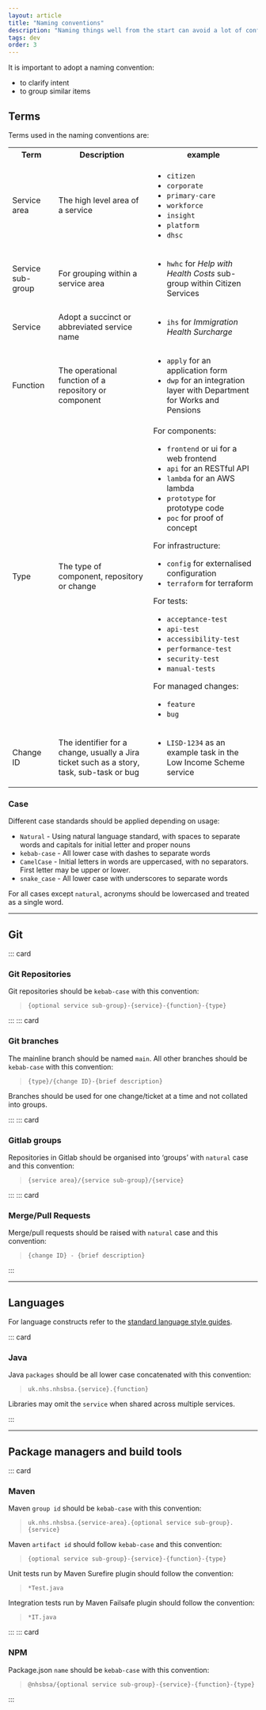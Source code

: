 ```yaml
---
layout: article
title: "Naming conventions"
description: "Naming things well from the start can avoid a lot of confusion as a project matures"
tags: dev
order: 3
---
```

It is important to adopt a naming convention:

* to clarify intent
* to group similar items

## Terms

Terms used in the naming conventions are:

<table>
  <tr>
    <th>Term</th>
    <th>Description</th>
    <th>example</th>
  </tr>
  <tr>
    <td>Service area</td>
    <td>The high level area of a service</td>
    <td>
        <ul>
            <li><code>citizen</code></li>
            <li><code>corporate</code></li>
            <li><code>primary-care</code></li>
            <li><code>workforce</code></li>
            <li><code>insight</code></li>
            <li><code>platform</code></li>
            <li><code>dhsc</code></li>
        </ul>
    </td>
  </tr>
  <tr>
    <td>Service sub-group</td>
    <td>For grouping within a service area</td>
    <td>
      <ul>
        <li><code>hwhc</code> for <em>Help with Health Costs</em> sub-group within Citizen Services</li>
      </ul>
    </td>
  </tr>
  <tr>
    <td>Service</td>
    <td>Adopt a succinct or abbreviated service name</td>
    <td>
      <ul>
        <li><code>ihs</code> for <em>Immigration Health Surcharge</em></li>
      </ul>
    </td>
  </tr>
  <tr>
    <td>Function</td>
    <td>The operational function of a repository or component</td>
    <td>
      <ul>
        <li><code>apply</code> for an application form</li>
        <li><code>dwp</code> for an integration layer with Department for Works and Pensions</li>
      </ul>
    </td>
  </tr>
  <tr>
    <td>Type</td>
    <td>The type of component, repository or change</td>
    <td>
      For components:
      <ul>
        <li><code>frontend</code> or </code>ui</code> for a web frontend</li>
        <li><code>api</code> for an RESTful API</li>
        <li><code>lambda</code> for an AWS lambda</li>
        <li><code>prototype</code> for prototype code</li>
        <li><code>poc</code> for proof of concept</li>
        </ul>For infrastructure:<ul>
        <li><code>config</code> for externalised configuration</li>
        <li><code>terraform</code> for terraform</li>
        </ul>
      For tests:
      <ul>
        <li><code>acceptance-test</code></li>
        <li><code>api-test</code></li>
        <li><code>accessibility-test</code></li>
        <li><code>performance-test</code></li>
        <li><code>security-test</code></li>
        <li><code>manual-tests</code></li>
      </ul>
      For managed changes:
      <ul>
        <li><code>feature</code></li>
        <li><code>bug</code></li>
      </ul>
    </td>
  </tr>
  <tr>
    <td>Change ID</td>
    <td>The identifier for a change, usually a Jira ticket such as a story, task, sub-task or bug</td>
    <td>
      <ul>
        <li><code>LISD-1234</code> as an example task in the Low Income Scheme service</li>
      </ul>
    </td>
  </tr>
</table>

### Case

Different case standards should be applied depending on usage:

* `Natural` - Using natural language standard, with spaces to separate words and capitals for initial letter and proper nouns
* `kebab-case` - All lower case with dashes to separate words
* `CamelCase` - Initial letters in words are uppercased, with no separators. First letter may be upper or lower.
* `snake_case` - All lower case with underscores to separate words

For all cases except `natural`, acronyms should be lowercased and treated as a single word.

---

## Git

::: card

### Git Repositories

Git repositories should be `kebab-case` with this convention:

> `{optional service sub-group}-{service}-{function}-{type}`

:::
::: card

### Git branches

The mainline branch should be named `main`. All other branches should be `kebab-case` with this convention:

> `{type}/{change ID}-{brief description}`

Branches should be used for one change/ticket at a time and not collated into groups.

:::
::: card

### Gitlab groups

Repositories in Gitlab should be organised into ‘groups’ with `natural` case and this convention:

> `{service area}/{service sub-group}/{service}`

:::
::: card

### Merge/Pull Requests

Merge/pull requests should be raised with `natural` case and this convention:

> `{change ID} - {brief description}`

:::

---

## Languages

For language constructs refer to the [standard language style guides](../coding-style-guide/).

::: card

### Java

Java `packages` should be all lower case concatenated with this convention:

> `uk.nhs.nhsbsa.{service}.{function}`

Libraries may omit the `service` when shared across multiple services.

:::

---

## Package managers and build tools

::: card

### Maven

Maven `group id` should be `kebab-case` with this convention:

> `uk.nhs.nhsbsa.{service-area}.{optional service sub-group}.{service}`

Maven `artifact id` should follow `kebab-case` and this convention:

> `{optional service sub-group}-{service}-{function}-{type}`

Unit tests run by Maven Surefire plugin should follow the convention:

 > `*Test.java`

Integration tests run by Maven Failsafe plugin should follow the convention:

> `*IT.java`

:::
::: card

### NPM

Package.json `name` should be `kebab-case` with this convention:

> `@nhsbsa/{optional service sub-group}-{service}-{function}-{type}`

:::
